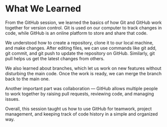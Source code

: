 # What We Learned

From the GitHub session, we learned the basics of how Git and GitHub work together for version control. Git is used on our computer to track changes in code, while GitHub is an online platform to store and share that code.

We understood how to create a repository, clone it to our local machine, and make changes. After editing files, we can use commands like git add, git commit, and git push to update the repository on GitHub. Similarly, git pull helps us get the latest changes from others.

We also learned about branches, which let us work on new features without disturbing the main code. Once the work is ready, we can merge the branch back to the main one.

Another important part was collaboration — GitHub allows multiple people to work together by raising pull requests, reviewing code, and managing issues.

Overall, this session taught us how to use GitHub for teamwork, project management, and keeping track of code history in a simple and organized way.

